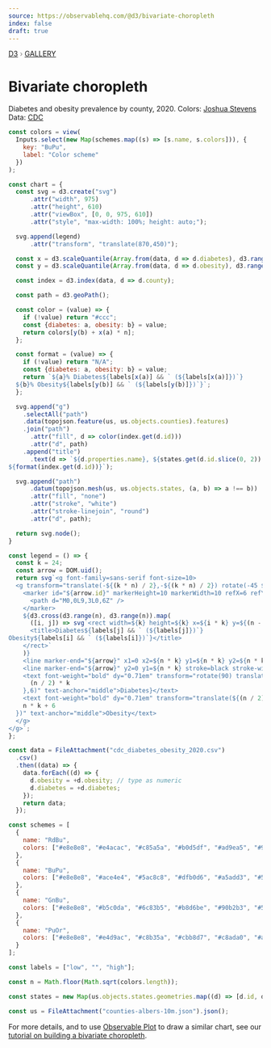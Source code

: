 ```yaml
---
source: https://observablehq.com/@d3/bivariate-choropleth
index: false
draft: true
---
```


<div style="color: grey; font: 13px/25.5px var(--sans-serif); text-transform: uppercase;"><h1 style="display: none;">Bivariate choropleth</h1><a href="https://d3js.org/">D3</a> › <a href="/@d3/gallery">Gallery</a></div>

# Bivariate choropleth

Diabetes and obesity prevalence by county, 2020. Colors: [Joshua Stevens](http://www.joshuastevens.net/cartography/make-a-bivariate-choropleth-map/) Data: [CDC](https://www.cdc.gov/diabetes/data/countydata/countydataindicators.html)

```js
const colors = view(
  Inputs.select(new Map(schemes.map((s) => [s.name, s.colors])), {
    key: "BuPu",
    label: "Color scheme"
  })
);
```

```js echo
const chart = {
  const svg = d3.create("svg")
      .attr("width", 975)
      .attr("height", 610)
      .attr("viewBox", [0, 0, 975, 610])
      .attr("style", "max-width: 100%; height: auto;");

  svg.append(legend)
      .attr("transform", "translate(870,450)");

  const x = d3.scaleQuantile(Array.from(data, d => d.diabetes), d3.range(n));
  const y = d3.scaleQuantile(Array.from(data, d => d.obesity), d3.range(n));

  const index = d3.index(data, d => d.county);

  const path = d3.geoPath();

  const color = (value) => {
    if (!value) return "#ccc";
    const {diabetes: a, obesity: b} = value;
    return colors[y(b) + x(a) * n];
  };

  const format = (value) => {
    if (!value) return "N/A";
    const {diabetes: a, obesity: b} = value;
    return `${a}% Diabetes${labels[x(a)] && ` (${labels[x(a)]})`}
  ${b}% Obesity${labels[y(b)] && ` (${labels[y(b)]})`}`;
  };

  svg.append("g")
    .selectAll("path")
    .data(topojson.feature(us, us.objects.counties).features)
    .join("path")
      .attr("fill", d => color(index.get(d.id)))
      .attr("d", path)
    .append("title")
      .text(d => `${d.properties.name}, ${states.get(d.id.slice(0, 2)).name}
${format(index.get(d.id))}`);

  svg.append("path")
      .datum(topojson.mesh(us, us.objects.states, (a, b) => a !== b))
      .attr("fill", "none")
      .attr("stroke", "white")
      .attr("stroke-linejoin", "round")
      .attr("d", path);

  return svg.node();
}
```

```js echo
const legend = () => {
  const k = 24;
  const arrow = DOM.uid();
  return svg`<g font-family=sans-serif font-size=10>
  <g transform="translate(-${(k * n) / 2},-${(k * n) / 2}) rotate(-45 ${(k * n) / 2},${(k * n) / 2})">
    <marker id="${arrow.id}" markerHeight=10 markerWidth=10 refX=6 refY=3 orient=auto>
      <path d="M0,0L9,3L0,6Z" />
    </marker>
    ${d3.cross(d3.range(n), d3.range(n)).map(
      ([i, j]) => svg`<rect width=${k} height=${k} x=${i * k} y=${(n - 1 - j) * k} fill=${colors[j * n + i]}>
      <title>Diabetes${labels[j] && ` (${labels[j]})`}
Obesity${labels[i] && ` (${labels[i]})`}</title>
    </rect>`
    )}
    <line marker-end="${arrow}" x1=0 x2=${n * k} y1=${n * k} y2=${n * k} stroke=black stroke-width=1.5 />
    <line marker-end="${arrow}" y2=0 y1=${n * k} stroke=black stroke-width=1.5 />
    <text font-weight="bold" dy="0.71em" transform="rotate(90) translate(${
      (n / 2) * k
    },6)" text-anchor="middle">Diabetes}</text>
    <text font-weight="bold" dy="0.71em" transform="translate(${(n / 2) * k},${
    n * k + 6
  })" text-anchor="middle">Obesity</text>
  </g>
</g>`;
};
```

```js echo
const data = FileAttachment("cdc_diabetes_obesity_2020.csv")
  .csv()
  .then((data) => {
    data.forEach((d) => {
      d.obesity = +d.obesity; // type as numeric
      d.diabetes = +d.diabetes;
    });
    return data;
  });
```

```js echo
const schemes = [
  {
    name: "RdBu",
    colors: ["#e8e8e8", "#e4acac", "#c85a5a", "#b0d5df", "#ad9ea5", "#985356", "#64acbe", "#627f8c", "#574249"]
  },
  {
    name: "BuPu",
    colors: ["#e8e8e8", "#ace4e4", "#5ac8c8", "#dfb0d6", "#a5add3", "#5698b9", "#be64ac", "#8c62aa", "#3b4994"]
  },
  {
    name: "GnBu",
    colors: ["#e8e8e8", "#b5c0da", "#6c83b5", "#b8d6be", "#90b2b3", "#567994", "#73ae80", "#5a9178", "#2a5a5b"]
  },
  {
    name: "PuOr",
    colors: ["#e8e8e8", "#e4d9ac", "#c8b35a", "#cbb8d7", "#c8ada0", "#af8e53", "#9972af", "#976b82", "#804d36"]
  }
];
```

```js echo
const labels = ["low", "", "high"];
```

```js echo
const n = Math.floor(Math.sqrt(colors.length));
```

```js echo
const states = new Map(us.objects.states.geometries.map((d) => [d.id, d.properties]));
```

```js echo
const us = FileAttachment("counties-albers-10m.json").json();
```

For more details, and to use [Observable Plot](/plot/) to draw a similar chart, see our [tutorial on building a bivariate choropleth](/@observablehq/plot-bivariate-choropleth).
